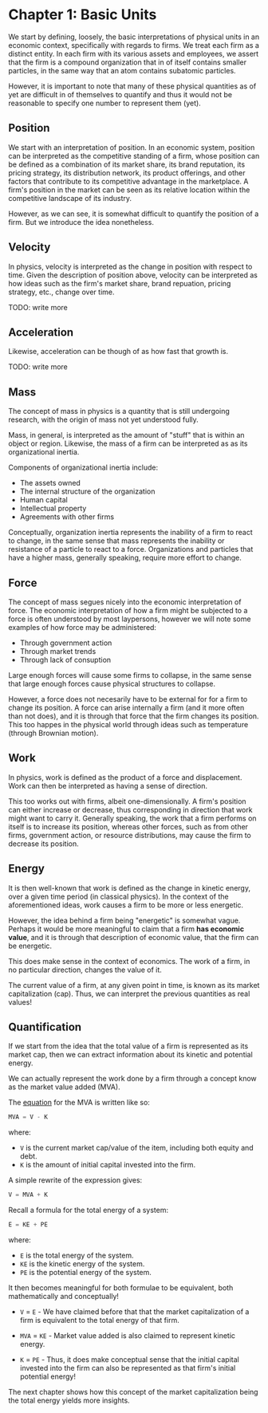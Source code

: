 # Chapter 1:  Basic Units

We start by defining, loosely, the basic interpretations of physical units in an economic context, specifically with regards to firms. We treat each firm as a distinct entity. In each firm with its various assets and employees, we assert that the firm is a compound organization that in of itself contains smaller particles, in the same way that an atom contains subatomic particles.

However, it is important to note that many of these physical quantities as of yet are difficult in of themselves to quantify and thus it would not be reasonable to specify one number to represent them (yet).

## Position

We start with an interpretation of position.
In an economic system, position can be interpreted as the competitive standing of a firm, whose position can be defined as a combination of its market share, its brand reputation, its pricing strategy, its distribution network, its product offerings, and other factors that contribute to its competitive advantage in the marketplace. 
A firm's position in the market can be seen as its relative location within the competitive landscape of its industry.

However, as we can see, it is somewhat difficult to quantify the position of a firm. But we introduce the idea nonetheless.

## Velocity

In physics, velocity is interpreted as the change in position with respect to time.
Given the description of position above, velocity
can be interpreted as how ideas such as the firm's
market share, brand repuation, pricing strategy, etc., change over time.

TODO: write more

## Acceleration

Likewise, acceleration can be though of as how fast that growth is.

TODO: write more

## Mass

The concept of mass in physics is a quantity that is still undergoing research, with the origin of mass not yet understood fully.

Mass, in general, is interpreted as the amount of "stuff" that is within an object or region. Likewise, the mass of a firm can be interpreted as as its organizational inertia.

Components of organizational inertia include:

- The assets owned
- The internal structure of the organization
- Human capital
- Intellectual property
- Agreements with other firms

Conceptually, organization inertia represents the inability of a firm to react to change, in the same sense that mass represents the inability or resistance of a particle to react to a force. Organizations and particles that have a higher mass, generally speaking, require more effort to change.

## Force

The concept of mass segues nicely into the economic interpretation of force.
The economic interpretation of how a firm might be subjected to a force is often understood by most laypersons, however we will note some examples of how force may be administered:

- Through government action
- Through market trends
- Through lack of consuption

Large enough forces will cause some firms to collapse, in the same sense that large enough forces cause physical structures to collapse.

However, a force does not necesarily have to be external for for a firm to change its position. A force can arise internally a firm (and it more often than not does), and it is through that force that the firm changes its position. This too happes in the physical world through ideas such as temperature (through Brownian motion).

## Work

In physics, work is defined as the product of a force and displacement.
Work can then be interpreted as having a sense of direction.

This too works out with firms, albeit one-dimensionally. A firm's position can either increase or decrease, thus corresponding in direction that work might want to carry it. Generally speaking, the work that a firm performs on itself is to increase its position, whereas other forces, such as from other firms, government action, or resource distributions, may cause the firm to decrease its position.

## Energy

It is then well-known that work is defined as the change in kinetic energy, over a given time period (in classical physics). In the context of the aforementioned ideas, work causes a firm to be more or less energetic.

However, the idea behind a firm being "energetic" is somewhat vague. Perhaps it would be more meaningful to claim that a firm **has economic value**, and
it is through that description of economic value, that the firm can be
energetic.

This does make sense in the context of economics. The work of a firm, in no particular direction, changes the value of it.

The current value of a firm, at any given point in time, is known as its market capitalization (cap). Thus, we can interpret the previous quantities as real values!

## Quantification

If we start from the idea that the total value of a firm is represented as its market cap, then we can extract information about its kinetic and potential energy.

We can actually represent the work done by a firm through a concept know as the market value added (MVA).

The [equation](https://en.wikipedia.org/wiki/Market_value_added) for the MVA is written like so:

```python
MVA = V - K
```

where:

- `V` is the current market cap/value of the item, including both equity and debt.
- `K` is the amount of initial capital invested into the firm.

A simple rewrite of the expression gives:

```python
V = MVA + K
```

Recall a formula for the total energy of a system:

```python
E = KE + PE
```

where:

- `E` is the total energy of the system.
- `KE` is the kinetic energy of the system.
- `PE` is the potential energy of the system.

It then becomes meaningful for both formulae to be equivalent,
both mathematically and conceptually!

- `V` = `E` - We have claimed before that that the market capitalization of a firm is equivalent to the total energy of that firm.

- `MVA` = `KE` - Market value added is also claimed to represent kinetic energy.

- `K` = `PE` - Thus, it does make conceptual sense that the initial capital invested into the firm can also be represented as that firm's initial potential energy!

The next chapter shows how this concept of the market capitalization being the total energy yields more insights.
